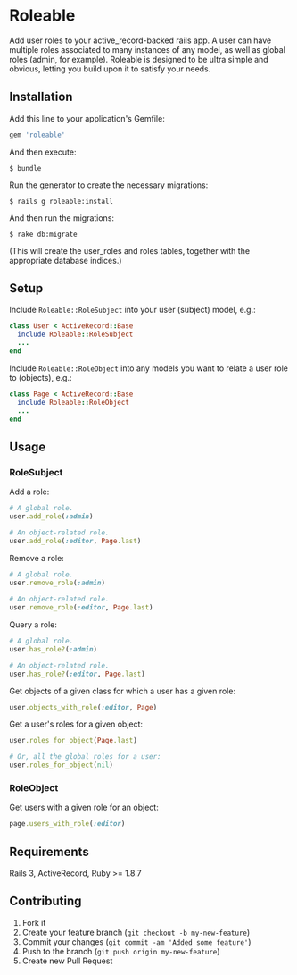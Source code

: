 # Roleable

Add user roles to your active_record-backed rails app. A user can have multiple roles associated to many instances of any model, as well as global roles (admin, for example). Roleable is designed to be ultra simple and obvious, letting you build upon it to satisfy your needs.

## Installation

Add this line to your application's Gemfile:

```ruby
gem 'roleable'
```

And then execute:

    $ bundle

Run the generator to create the necessary migrations:

    $ rails g roleable:install
    
And then run the migrations:

    $ rake db:migrate
    
(This will create the user_roles and roles tables, together with the appropriate database indices.)

## Setup
    
Include `Roleable::RoleSubject` into your user (subject) model, e.g.:

```ruby
class User < ActiveRecord::Base
  include Roleable::RoleSubject
  ...
end
```  

Include `Roleable::RoleObject` into any models you want to relate a user role to (objects), e.g.:

```ruby
class Page < ActiveRecord::Base
  include Roleable::RoleObject
  ...
end
```

## Usage

### RoleSubject

Add a role:

```ruby
# A global role.
user.add_role(:admin)

# An object-related role.
user.add_role(:editor, Page.last)
```

Remove a role:

```ruby
# A global role.
user.remove_role(:admin)
  
# An object-related role.
user.remove_role(:editor, Page.last)
```
  
Query a role:

```ruby
# A global role.
user.has_role?(:admin)

# An object-related role.
user.has_role?(:editor, Page.last)
```
  
Get objects of a given class for which a user has a given role:

```ruby
user.objects_with_role(:editor, Page)
```  

Get a user's roles for a given object:

```ruby
user.roles_for_object(Page.last)

# Or, all the global roles for a user:
user.roles_for_object(nil)
```
  
### RoleObject

Get users with a given role for an object:

```ruby
page.users_with_role(:editor)
```
 
## Requirements

Rails 3, ActiveRecord, Ruby >= 1.8.7

## Contributing

1. Fork it
2. Create your feature branch (`git checkout -b my-new-feature`)
3. Commit your changes (`git commit -am 'Added some feature'`)
4. Push to the branch (`git push origin my-new-feature`)
5. Create new Pull Request